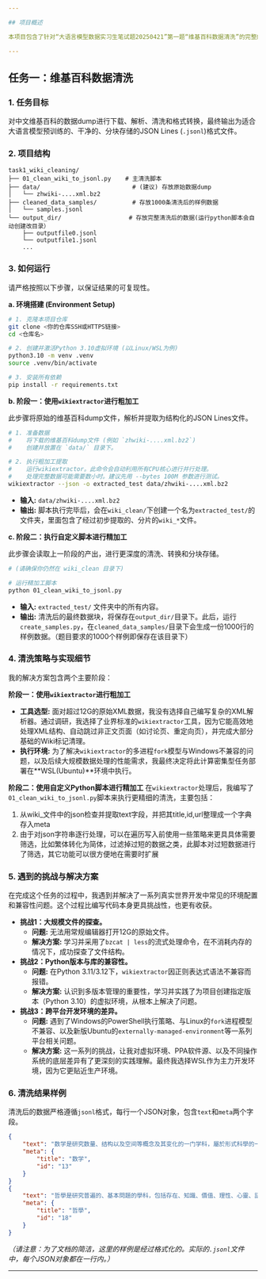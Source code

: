 ```yaml
---

## 项目概述

本项目包含了针对“大语言模型数据实习生笔试题20250421”第一题“维基百科数据清洗”的完整解决方案。整个项目遵循了标准的软件工程实践，包括环境隔离、版本控制、清晰的文档和可复现的代码。

---
```


## 任务一：维基百科数据清洗

### 1. 任务目标

对中文维基百科的数据dump进行下载、解析、清洗和格式转换，最终输出为适合大语言模型预训练的、干净的、分块存储的JSON Lines (`.jsonl`)格式文件。

### 2. 项目结构

```
task1_wiki_cleaning/
├── 01_clean_wiki_to_jsonl.py    # 主清洗脚本
├── data/                          # (建议) 存放原始数据dump
│   └── zhwiki-....xml.bz2
├── cleaned_data_samples/          # 存放1000条清洗后的样例数据
│   └── samples.jsonl
└── output_dir/                   # 存放完整清洗后的数据(运行python脚本会自动创建改目录）
    ├── outputfile0.jsonl
    └── outputfile1.jsonl
    ...
```

### 3. 如何运行

请严格按照以下步骤，以保证结果的可复现性。

**a. 环境搭建 (Environment Setup)**

```bash
# 1. 克隆本项目仓库
git clone <你的仓库SSH或HTTPS链接>
cd <仓库名>

# 2. 创建并激活Python 3.10虚拟环境 (以Linux/WSL为例)
python3.10 -m venv .venv
source .venv/bin/activate

# 3. 安装所有依赖
pip install -r requirements.txt
```

**b. 阶段一：使用`wikiextractor`进行粗加工**

此步骤将原始的维基百科dump文件，解析并提取为结构化的JSON Lines文件。

```bash
# 1. 准备数据
#    将下载的维基百科dump文件 (例如 `zhwiki-....xml.bz2`) 
#    创建并放置在 `data/` 目录下。

# 2. 执行粗加工提取
#    运行wikiextractor。此命令会自动利用所有CPU核心进行并行处理。
#    处理完整数据可能需要数小时。建议先用 --bytes 100M 参数进行测试。
wikiextractor --json -o extracted_test data/zhwiki-....xml.bz2
```
*   **输入:** `data/zhwiki-....xml.bz2`
*   **输出:** 脚本执行完毕后，会在`wiki_clean/`下创建一个名为`extracted_test/`的文件夹，里面包含了经过初步提取的、分片的`wiki_*`文件。

**c. 阶段二：执行自定义脚本进行精加工**

此步骤会读取上一阶段的产出，进行更深度的清洗、转换和分块存储。

```bash
# (请确保你仍然在 wiki_clean 目录下)

# 运行精加工脚本
python 01_clean_wiki_to_jsonl.py
```
*   **输入:** `extracted_test/` 文件夹中的所有内容。
*   **输出:** 清洗后的最终数据块，将保存在`output_dir/`目录下。此后，运行`create_samples.py`，在`cleaned_data_samples/`目录下会生成一份1000行的样例数据。（题目要求的1000个样例即保存在该目录下）

### 4. 清洗策略与实现细节

我的解决方案包含两个主要阶段：

**阶段一：使用`wikiextractor`进行粗加工**
- **工具选型:** 面对超过12G的原始XML数据，我没有选择自己编写复杂的XML解析器。通过调研，我选择了业界标准的`wikiextractor`工具，因为它能高效地处理XML结构、自动跳过非正文页面（如讨论页、重定向页），并完成大部分基础的Wiki标记清理。
- **执行环境:** 为了解决`wikiextractor`的多进程`fork`模型与Windows不兼容的问题，以及后续大规模数据处理的性能需求，我最终决定将此计算密集型任务部署在**WSL(Ubuntu)**环境中执行。

**阶段二：使用自定义Python脚本进行精加工**
在`wikiextractor`处理后，我编写了`01_clean_wiki_to_jsonl.py`脚本来执行更精细的清洗，主要包括：
1.  从wiki_文件中的json检查并提取text字段，并把其title,id,url整理成一个字典存入meta
2.  由于对json字符串逐行处理，可以在遍历写入前使用一些策略来更具具体需要筛选，比如繁体转化为简体，过滤掉过短的数据之类，此脚本对过短数据进行了筛选，其它功能可以很方便地在需要时扩展

### 5. 遇到的挑战与解决方案

在完成这个任务的过程中，我遇到并解决了一系列真实世界开发中常见的环境配置和兼容性问题。这个过程比编写代码本身更具挑战性，也更有收获。

-   **挑战1：大规模文件的探查。**
    -   **问题:** 无法用常规编辑器打开12G的原始文件。
    -   **解决方案:** 学习并采用了`bzcat | less`的流式处理命令，在不消耗内存的情况下，成功探查了文件结构。
-   **挑战2：Python版本与库的兼容性。**
    -   **问题:** 在Python 3.11/3.12下，`wikiextractor`因正则表达式语法不兼容而报错。
    *   **解决方案:** 认识到多版本管理的重要性，学习并实践了为项目创建指定版本（Python 3.10）的虚拟环境，从根本上解决了问题。
-   **挑战3：跨平台开发环境的差异。**
    *   **问题:** 遇到了Windows的PowerShell执行策略、与Linux的`fork`进程模型不兼容、以及新版Ubuntu的`externally-managed-environment`等一系列平台相关问题。
    *   **解决方案:** 这一系列的挑战，让我对虚拟环境、PPA软件源、以及不同操作系统的底层差异有了更深刻的实践理解。最终我选择WSL作为主力开发环境，因为它更贴近生产环境。

### 6. 清洗结果样例

清洗后的数据严格遵循`jsonl`格式，每行一个JSON对象，包含`text`和`meta`两个字段。

```json
{
    "text": "数学是研究数量、结构以及空间等概念及其变化的一门学科，屬於形式科學的一種。數學利用抽象化和邏輯推理，從計數、計算、量度、對物體形狀及運動的觀察中產生。數學家們拓展這些概念，為了公式化新的猜想以及從選定的公理及定義中建立嚴謹推導出的定理……",
    "meta": {
        "title": "数学",
        "id": "13"
    }
}
{
    "text": "哲學是研究普遍的、基本問題的學科，包括存在、知識、價值、理性、心靈、語言、人生、道德等領域。哲學與其他學科不同之處在於哲學有獨特之思考方式，例如批判性的思考、系統化的方法以及理性論證……",
    "meta": {
        "title": "哲學",
        "id": "18"
    }
}
```
*（请注意：为了文档的简洁，这里的样例是经过格式化的。实际的`.jsonl`文件中，每个JSON对象都在一行内。）*

---
